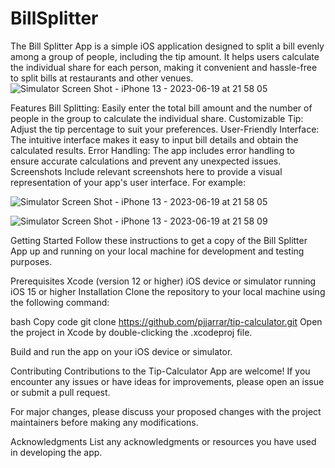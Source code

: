# BillSplitter

The Bill Splitter App is a simple iOS application designed to split a bill evenly among a group of people, including the tip amount. It helps users calculate the individual share for each person, making it convenient and hassle-free to split bills at restaurants and other venues.
![Simulator Screen Shot - iPhone 13 - 2023-06-19 at 21 58 05](https://github.com/pjjarrar/BillSplitter/assets/10969602/907451ba-c0b0-49d4-8173-504712b6d733)

Features
Bill Splitting: Easily enter the total bill amount and the number of people in the group to calculate the individual share.
Customizable Tip: Adjust the tip percentage to suit your preferences.
User-Friendly Interface: The intuitive interface makes it easy to input bill details and obtain the calculated results.
Error Handling: The app includes error handling to ensure accurate calculations and prevent any unexpected issues.
Screenshots
Include relevant screenshots here to provide a visual representation of your app's user interface. For example:

![Simulator Screen Shot - iPhone 13 - 2023-06-19 at 21 58 05](https://github.com/pjjarrar/BillSplitter/assets/10969602/35b240e9-4426-4eb4-9720-addf6909379d)

![Simulator Screen Shot - iPhone 13 - 2023-06-19 at 21 58 09](https://github.com/pjjarrar/BillSplitter/assets/10969602/068c06b3-77d4-4168-9266-35c208170e70)






Getting Started
Follow these instructions to get a copy of the Bill Splitter App up and running on your local machine for development and testing purposes.

Prerequisites
Xcode (version 12 or higher)
iOS device or simulator running iOS 15 or higher
Installation
Clone the repository to your local machine using the following command:

bash
Copy code
git clone https://github.com/pjjarrar/tip-calculator.git
Open the project in Xcode by double-clicking the .xcodeproj file.

Build and run the app on your iOS device or simulator.

Contributing
Contributions to the Tip-Calculator App are welcome! If you encounter any issues or have ideas for improvements, please open an issue or submit a pull request.

For major changes, please discuss your proposed changes with the project maintainers before making any modifications.

Acknowledgments
List any acknowledgments or resources you have used in developing the app.

